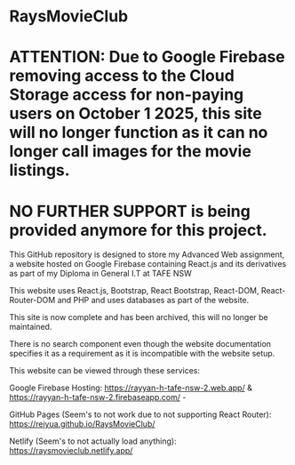 # RaysMovieClub

# ATTENTION: Due to Google Firebase removing access to the Cloud Storage access for non-paying users on October 1 2025, this site will no longer function as it can no longer call images for the movie listings.
# NO FURTHER SUPPORT is being provided anymore for this project. 

This GitHub repository is designed to store my Advanced Web assignment, a website hosted on Google Firebase containing React.js and its derivatives as part of my Diploma in General I.T at TAFE NSW

This website uses React.js, Bootstrap, React Bootstrap, React-DOM, React-Router-DOM and PHP and uses databases as part of the website. 

This site is now complete and has been archived, this will no longer be maintained.

There is no search component even though the website documentation specifies it as a requirement as it is incompatible with the website setup.

This website can be viewed through these services: 

Google Firebase Hosting: https://rayyan-h-tafe-nsw-2.web.app/ & https://rayyan-h-tafe-nsw-2.firebaseapp.com/ - 

GitHub Pages (Seem's to not work due to not supporting React Router): https://reiyua.github.io/RaysMovieClub/

Netlify (Seem's to not actually load anything): https://raysmovieclub.netlify.app/
